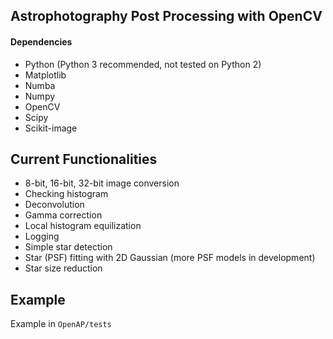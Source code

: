 ## Astrophotography Post Processing with OpenCV
#### Dependencies
* Python (Python 3 recommended, not tested on Python 2)
* Matplotlib
* Numba
* Numpy
* OpenCV
* Scipy
* Scikit-image

## Current Functionalities
* 8-bit, 16-bit, 32-bit image conversion
* Checking histogram
* Deconvolution
* Gamma correction
* Local histogram equilization
* Logging
* Simple star detection
* Star (PSF) fitting with 2D Gaussian (more PSF models in development)
* Star size reduction

## Example
Example in ```OpenAP/tests```
